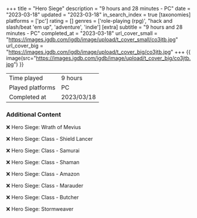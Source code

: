 +++
title = "Hero Siege"
description = "9 hours and 28 minutes - PC"
date = "2023-03-18"
updated = "2023-03-18"
in_search_index = true
[taxonomies]
platforms = ['pc']
rating = []
genres = ['role-playing (rpg)', "hack and slash/beat 'em up", 'adventure', 'indie']
[extra]
subtitle = "9 hours and 28 minutes - PC"
completed_at = "2023-03-18"
url_cover_small = "https://images.igdb.com/igdb/image/upload/t_cover_small/co3jtb.jpg"
url_cover_big = "https://images.igdb.com/igdb/image/upload/t_cover_big/co3jtb.jpg"
+++
{{ image(src="https://images.igdb.com/igdb/image/upload/t_cover_big/co3jtb.jpg") }}

|              |            |
| ------------ | ---------- |
| Time played  | 9 hours |
| Played platforms    | PC |
| Completed at | 2023/03/18 |



### Additional Content


❌ Hero Siege: Wrath of Mevius

❌ Hero Siege: Class - Shield Lancer

❌ Hero Siege: Class - Samurai

❌ Hero Siege: Class - Shaman

❌ Hero Siege: Class - Amazon

❌ Hero Siege: Class - Marauder

❌ Hero Siege: Class - Butcher

❌ Hero Siege: Stormweaver

